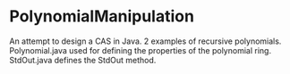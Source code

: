 # PolynomialManipulation
An attempt to design a CAS in Java.
2 examples of recursive polynomials.
Polynomial.java used for defining the properties of the polynomial ring.
StdOut.java defines the StdOut method.
